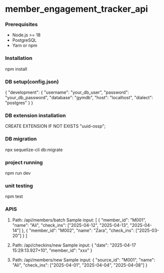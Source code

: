 # member_engagement_tracker_api
### Prerequisites

- Node.js >= 18
- PostgreSQL
- Yarn or npm

### Installation
npm install

### DB setup(config.json)
{
  "development": {
    "username": "your_db_user",
    "password": "your_db_password",
    "database": "gymdb",
    "host": "localhost",
    "dialect": "postgres"
  }
}

### DB extension installation
<!-- need to run the following command in database for installing extension -->
CREATE EXTENSION IF NOT EXISTS "uuid-ossp";

### DB migration
<!-- migration -->
npx sequelize-cli db:migrate

### project running
<!-- running the app -->
npm run dev

### unit testing
<!-- running unit tests -->
npm test

### APIS
1. Path: /api/members/batch
Sample input: 
[
  {
    "member_id": "M001",
    "name": "Ali",
    "check_ins": ["2025-04-12", "2025-04-13", "2025-04-14"]
  },
  {
    "member_id": "M002",
    "name": "Zara",
    "check_ins": ["2025-03-20"]
  }
]

2. Path: /api/checkins/new
Sample input: 
{
    "date": "2025-04-17 15:29:13.927+10",
    "member_id": "xxx"
}

3. Path: /api/members/new
Sample input: 
{
    "source_id": "M001",
    "name": "Ali",
    "check_ins": ["2025-04-01", "2025-04-04", "2025-04-08"]
}